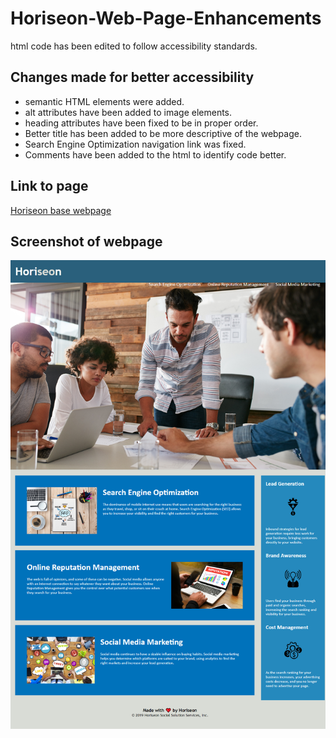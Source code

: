 # Horiseon-Web-Page-Enhancements

html code has been edited to follow accessibility standards.

## Changes made for better accessibility
  - semantic HTML elements were added.
  - alt attributes have been added to image elements.
  - heading attributes have been fixed to be in proper order.
  - Better title has been added to be more descriptive of the webpage.
  - Search Engine Optimization navigation link was fixed.
  - Comments have been added to the html to identify code better.

## Link to page
[Horiseon base webpage](https://github.com/sobewon/Horiseon-Web-Page-Enhancements)

## Screenshot of webpage
![Finished Horiseon webpage screenshot](/assets/readme%20images/horiscreenshot.png)